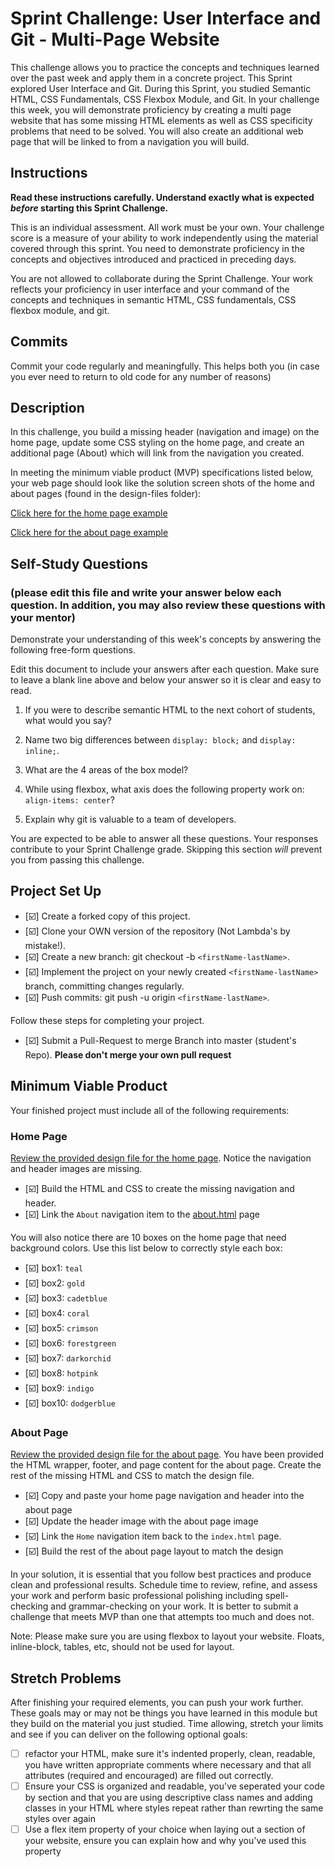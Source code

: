 # Sprint Challenge: User Interface and Git - Multi-Page Website

This challenge allows you to practice the concepts and techniques learned over the past week and apply them in a concrete project. This Sprint explored User Interface and Git. During this Sprint, you studied Semantic HTML, CSS Fundamentals, CSS Flexbox Module, and Git. In your challenge this week, you will demonstrate proficiency by creating a multi page website that has some missing HTML elements as well as CSS specificity problems that need to be solved.  You will also create an additional web page that will be linked to from a navigation you will build.

## Instructions

**Read these instructions carefully. Understand exactly what is expected _before_ starting this Sprint Challenge.**

This is an individual assessment. All work must be your own. Your challenge score is a measure of your ability to work independently using the material covered through this sprint. You need to demonstrate proficiency in the concepts and objectives introduced and practiced in preceding days.

You are not allowed to collaborate during the Sprint Challenge. Your work reflects your proficiency in user interface and your command of the concepts and techniques in semantic HTML, CSS fundamentals, CSS flexbox module, and git.


## Commits

Commit your code regularly and meaningfully. This helps both you (in case you ever need to return to old code for any number of reasons)

## Description

In this challenge, you build a missing header (navigation and image) on the home page, update some CSS styling on the home page, and create an additional page (About) which will link from the navigation you created.

In meeting the minimum viable product (MVP) specifications listed below, your web page should look like the solution screen shots of the home and about pages (found in the design-files folder):

[Click here for the home page example](https://tk-assets.lambdaschool.com/39a49225-8ac9-43da-aa90-514fd60ae99a_sprint-challenge-ui-home-example.png)

[Click here for the about page example](https://tk-assets.lambdaschool.com/ede1bb1a-63ff-4801-8c02-3efa2f603190_sprint-challenge-ui-about-example.png)

## Self-Study Questions 
### (please edit this file and write your answer below each question. In addition, you may also review these questions with your mentor)

Demonstrate your understanding of this week's concepts by answering the following free-form questions.

Edit this document to include your answers after each question. Make sure to leave a blank line above and below your answer so it is clear and easy to read.

1. If you were to describe semantic HTML to the next cohort of students, what would you say?
<!-- Semantic HTML = Meaningful HTML. It gives meaning to our tags which describes the content, for example a footer = a footer where contact/copyright info goes. This helps with accessibility issues such as helping screen readers navigate a webpage. -->
2. Name two big differences between ```display: block;``` and ```display: inline;```.
<!-- Display block starts at a new line, ex paragraphs and headers. Display inline does not, for ex spans. You cannot change the height and width of inline but you can of block elements -->
3. What are the 4 areas of the box model?
<!-- The content, padding, border, and margin in order from innermost to outermost. -->
4. While using flexbox, what axis does the following property work on: ```align-items: center```?
<!-- The cross axis -->
5. Explain why git is valuable to a team of developers.
<!-- Multiple people can work on the same project without affecting the final product and review changes -->
You are expected to be able to answer all these questions. Your responses contribute to your Sprint Challenge grade. Skipping this section *will* prevent you from passing this challenge.

## Project Set Up

- [☑️] Create a forked copy of this project.
- [☑️] Clone your OWN version of the repository (Not Lambda's by mistake!).
- [☑️] Create a new branch: git checkout -b `<firstName-lastName>`.
- [☑️] Implement the project on your newly created `<firstName-lastName>` branch, committing changes regularly.
- [☑️] Push commits: git push -u origin `<firstName-lastName>`.
 
Follow these steps for completing your project.

- [☑️] Submit a Pull-Request to merge <firstName-lastName> Branch into master (student's  Repo). **Please don't merge your own pull request**



## Minimum Viable Product

Your finished project must include all of the following requirements:

### Home Page

[Review the provided design file for the home page](design-files/home.png).  Notice the navigation and header images are missing.

* [☑️] Build the HTML and CSS to create the missing navigation and header.
* [☑️] Link the `About` navigation item to the [about.html](about.html) page

You will also notice there are 10 boxes on the home page that need background colors.  Use this list below to correctly style each box:

* [☑️] box1: `teal`
* [☑️] box2: `gold`
* [☑️] box3: `cadetblue`
* [☑️] box4: `coral`
* [☑️] box5: `crimson`
* [☑️] box6: `forestgreen`
* [☑️] box7: `darkorchid`
* [☑️] box8: `hotpink`
* [☑️] box9: `indigo`
* [☑️] box10: `dodgerblue`

### About Page

[Review the provided design file for the about page](design-files/about.png). You have been provided the HTML wrapper, footer, and page content for the about page. Create the rest of the missing HTML and CSS to match the design file.

* [☑️] Copy and paste your home page navigation and header into the about page
* [☑️] Update the header image with the about page image
* [☑️] Link the `Home` navigation item back to the `index.html` page.
* [☑️] Build the rest of the about page layout to match the design

In your solution, it is essential that you follow best practices and produce clean and professional results. Schedule time to review, refine, and assess your work and perform basic professional polishing including spell-checking and grammar-checking on your work. It is better to submit a challenge that meets MVP than one that attempts too much and does not.

Note: Please make sure you are using flexbox to layout your website. Floats, inline-block, tables, etc, should not be used for layout. 

## Stretch Problems

After finishing your required elements, you can push your work further. These goals may or may not be things you have learned in this module but they build on the material you just studied. Time allowing, stretch your limits and see if you can deliver on the following optional goals:

* [ ] refactor your HTML, make sure it's indented properly, clean, readable, you have written appropriate comments where necessary and that all attributes (required and encouraged) are filled out correctly.  
* [ ] Ensure your CSS is organized and readable, you've seperated your code by section and that you are using descriptive class names and adding classes in your HTML where styles repeat rather than rewrting the same styles over again
* [ ] Use a flex item property of your choice when laying out a section of your website, ensure you can explain how and why you've used this property 
